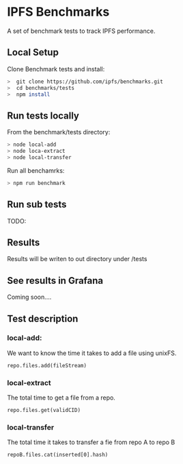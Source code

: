 # IPFS Benchmarks

A set of benchmark tests to track IPFS performance.

## Local Setup

Clone Benchmark tests and install:

```bash
>  git clone https://github.com/ipfs/benchmarks.git
>  cd benchmarks/tests
>  npm install
```

## Run tests locally

From the benchmark/tests directory:
```bash
> node local-add
> node loca-extract
> node local-transfer
```
    
Run all benchamrks:
```bash
> npm run benchmark
```

## Run sub tests
TODO:

##  Results

Results will be writen to out directory under /tests

## See results in Grafana
  
Coming soon....

## Test description

### local-add:
We want to know the time it takes to add a file using unixFS.
```
repo.files.add(fileStream)
```
### local-extract
The total time to get a file from a repo.
```
repo.files.get(validCID)
```
### local-transfer
The total time it takes to transfer a fie from repo A to repo B
```
repoB.files.cat(inserted[0].hash)
```
